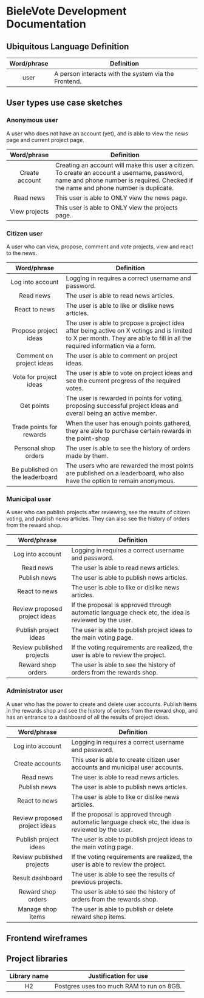 # BieleVote Development Documentation

## Ubiquitous Language Definition

| Word/phrase | Definition                                           |
|:-----------:|------------------------------------------------------|
|    user     | A person interacts with the system via the Frontend. |

## User types use case sketches

### Anonymous user

A user who does not have an account (yet), and is able to view the news page and current project page.

|  Word/phrase   | Definition                                                                                                                                                                          |
|:--------------:|-------------------------------------------------------------------------------------------------------------------------------------------------------------------------------------|
| Create account | Creating an account will make this user a citizen. To create an account a username, password, name and phone number is required. Checked if the name and phone number is duplicate. |
|   Read news    | This user is able to ONLY view the news page.                                                                                                                                       |
| View projects  | This user is able to ONLY view the projects page.                                                                                                                                   |

### Citizen user

A user who can view, propose, comment and vote projects, view and react to the news.

|           Word/phrase           | Definition                                                                                                                                                                  |
|:-------------------------------:|-----------------------------------------------------------------------------------------------------------------------------------------------------------------------------|
|        Log into account         | Logging in requires a correct username and password.                                                                                                                        |
|            Read news            | The user is able to read news articles.                                                                                                                                     |
|          React to news          | The user is able to like or dislike news articles.                                                                                                                          |
|      Propose project ideas      | The user is able to propose a project idea after being active on X votings and is limited to X per month. They are able to fill in all the required information via a form. |
|    Comment on project ideas     | The user is able to comment on project ideas.                                                                                                                               |
|     Vote for project ideas      | The user is able to vote on project ideas and see the current progress of the required votes.                                                                               |
|           Get points            | The user is rewarded in points for voting, proposing successful project ideas and overall being an active member.                                                           |
|    Trade points for rewards     | When the user has enough points gathered, they are able to purchase certain rewards in the point-shop                                                                       |
|      Personal shop orders       | The user is able to see the history of orders made by them.                                                                                                                 |
| Be published on the leaderboard | The users who are rewarded the most points are published on a leaderboard, who also have the option to remain anonymous.                                                    |

### Municipal user

A user who can publish projects after reviewing, see the results of citizen voting, and publish news articles. They can
also see the history of orders from the reward shop.

|          Word/phrase          | Definition                                                                                          |
|:-----------------------------:|-----------------------------------------------------------------------------------------------------|
|       Log into account        | Logging in requires a correct username and password.                                                |
|           Read news           | The user is able to read news articles.                                                             |
|         Publish news          | The user is able to publish news articles.                                                          |
|         React to news         | The user is able to like or dislike news articles.                                                  |
| Review proposed project ideas | If the proposal is approved through automatic language check etc, the idea is reviewed by the user. |
|     Publish project ideas     | The user is able to publish project ideas to the main voting page.                                  |
|   Review published projects   | If the voting requirements are realized, the user is able to review the project.                    |
|      Reward shop orders       | The user is able to see the history of orders from the rewards shop.                                |

### Administrator user

A user who has the power to create and delete user accounts. Publish items in the rewards shop and see the history of
orders from the reward shop, and has an entrance to a dashboard of all the results of project ideas.

|          Word/phrase          | Definition                                                                                          |
|:-----------------------------:|-----------------------------------------------------------------------------------------------------|
|       Log into account        | Logging in requires a correct username and password.                                                |
|        Create accounts        | This user is able to create citizen user accounts and municipal user accounts.                      |
|           Read news           | The user is able to read news articles.                                                             |
|         Publish news          | The user is able to publish news articles.                                                          |
|         React to news         | The user is able to like or dislike news articles.                                                  |
| Review proposed project ideas | If the proposal is approved through automatic language check etc, the idea is reviewed by the user. |
|     Publish project ideas     | The user is able to publish project ideas to the main voting page.                                  |
|   Review published projects   | If the voting requirements are realized, the user is able to review the project.                    |
|       Result dashboard        | The user is able to see the results of previous projects.                                           |
|      Reward shop orders       | The user is able to see the history of orders from the rewards shop.                                |
|       Manage shop items       | The user is able to publish or delete reward shop items.                                            |

## Frontend wireframes

## Project libraries

| Library name | Justification for use                     |
|:------------:|-------------------------------------------|
|      H2      | Postgres uses too much RAM to run on 8GB. |
